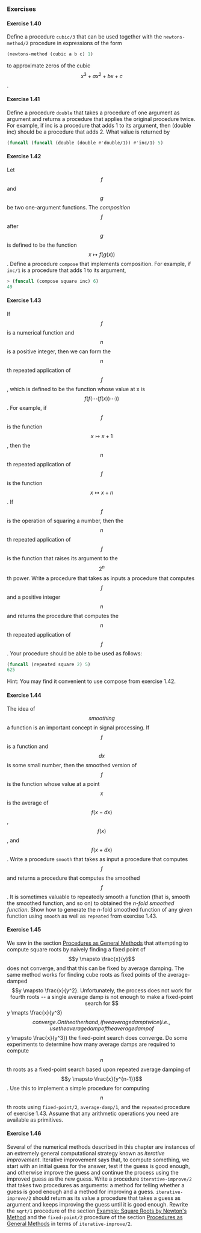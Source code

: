 ### Exercises

#### Exercise 1.40

Define a procedure ``cubic/3`` that can be used together with the ``newtons-method/2`` procedure in expressions of the form

```lisp
(newtons-method (cubic a b c) 1)
```

to approximate zeros of the cubic $$x^3 + ax^2 + bx + c$$.

#### Exercise 1.41

Define a procedure ``double`` that takes a procedure of one argument as argument and returns a procedure that applies the original procedure twice. For example, if inc is a procedure that adds 1 to its argument, then (double inc) should be a procedure that adds 2. What value is returned by

```lisp
(funcall (funcall (double (double #'double/1)) #'inc/1) 5)
```

#### Exercise 1.42

Let $$f$$ and $$g$$ be two one-argument functions. The *composition* $$f$$ after $$g$$ is defined to be the function $$x \mapsto f(g(x))$$. Define a procedure ``compose`` that implements composition. For example, if ``inc/1`` is a procedure that adds 1 to its argument,

```lisp
> (funcall (compose square inc) 6)
49
```

#### Exercise 1.43

If $$f$$ is a numerical function and $$n$$ is a positive integer, then we can form the $$n$$th repeated application of $$f$$, which is defined to be the function whose value at x is $$f(f( \cdots (f(x)) \cdots ))$$. For example, if $$f$$ is the function $$x \mapsto x + 1$$, then the $$n$$th repeated application of $$f$$ is the function $$x \mapsto x + n$$. If $$f$$ is the operation of squaring a number, then the $$n$$th repeated application of $$f$$ is the function that raises its argument to the $$2^n$$th power. Write a procedure that takes as inputs a procedure that computes $$f$$ and a positive integer $$n$$ and returns the procedure that computes the $$n$$th repeated application of $$f$$. Your procedure should be able to be used as follows:

```lisp
(funcall (repeated square 2) 5)
625
```

Hint: You may find it convenient to use compose from exercise 1.42.

#### Exercise 1.44

The idea of $$smoothing$$ a function is an important concept in signal processing. If $$f$$ is a function and $$dx$$ is some small number, then the smoothed version of $$f$$ is the function whose value at a point $$x$$ is the average of $$f(x - dx)$$, $$f(x)$$, and $$f(x + dx)$$. Write a procedure ``smooth`` that takes as input a procedure that computes $$f$$ and returns a procedure that computes the smoothed $$f$$. It is sometimes valuable to repeatedly smooth a function (that is, smooth the smoothed function, and so on) to obtained the *n-fold smoothed function*. Show how to generate the *n*-fold smoothed function of any given function using ``smooth`` as well as ``repeated`` from exercise 1.43.

#### Exercise 1.45

We saw in the section [Procedures as General Methods]() that attempting to compute square roots by naively finding a fixed point of $$y \mapsto \frac{x}{y}$$ does not converge, and that this can be fixed by average damping. The same method works for finding cube roots as fixed points of the average-damped $$y \mapsto \frac{x}{y^2}. Unfortunately, the process does not work for fourth roots -- a single average damp is not enough to make a fixed-point search for $$y \mapts \frac{x}{y^3}$$ converge. On the other hand, if we average damp twice (i.e., use the average damp of the average damp of $$y \mapsto \frac{x}{y^3}) the fixed-point search does converge. Do some experiments to determine how many average damps are required to compute $$n$$th roots as a fixed-point search based upon repeated average damping of $$y \mapsto \frac{x}{y^{n-1}}$$. Use this to implement a simple procedure for computing $$n$$th roots using ``fixed-point/2``, ``average-damp/1``, and the ``repeated`` procedure of exercise 1.43. Assume that any arithmetic operations you need are available as primitives.

#### Exercise 1.46

Several of the numerical methods described in this chapter are instances of an extremely general computational strategy known as *iterative improvement*. Iterative improvement says that, to compute something, we start with an initial guess for the answer, test if the guess is good enough, and otherwise improve the guess and continue the process using the improved guess as the new guess. Write a procedure ``iterative-improve/2`` that takes two procedures as arguments: a method for telling whether a guess is good enough and a method for improving a guess. ``iterative-improve/2`` should return as its value a procedure that takes a guess as argument and keeps improving the guess until it is good enough. Rewrite the ``sqrt/1`` procedure of the section [Example: Square Roots by Newton's Method]() and the ``fixed-point/2`` procedure of the section [Procedures as General Methods]() in terms of ``iterative-improve/2``.
